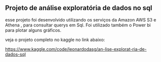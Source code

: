 ## Projeto de análise exploratória de dados no sql 

esse projeto foi desenvolvido utilizando os serviços da Amazon AWS S3 e Athena , para consultar querys em Sql. Foi utilizado também o Power bi para plotar alguns gráficos. 

veja o projeto completo no kaggle no link abaixo:

https://www.kaggle.com/code/leonardodasg/an-lise-explorat-ria-de-dados-sql

